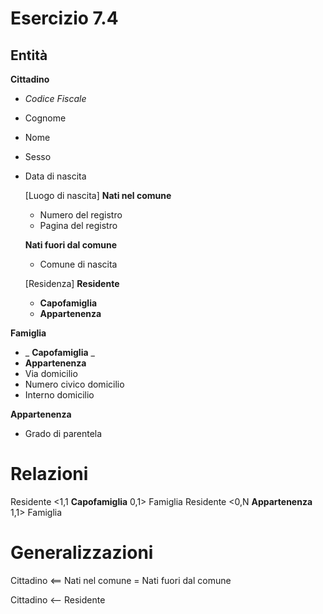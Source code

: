 # Esercizio 7.4
## Entità
**Cittadino**
- _Codice Fiscale_
- Cognome
- Nome
- Sesso
- Data di nascita
	
	[Luogo di nascita]
	**Nati nel comune**
	- Numero del registro
	- Pagina del registro

	**Nati fuori dal comune**
	- Comune di nascita

	[Residenza]
	**Residente**
	- __Capofamiglia__
	- __Appartenenza__

**Famiglia**
- _ __Capofamiglia__ _
- __Appartenenza__
- Via domicilio
- Numero civico domicilio
- Interno domicilio

__Appartenenza__
- Grado di parentela


# Relazioni
Residente <1,1 __Capofamiglia__ 0,1> Famiglia
Residente <0,N __Appartenenza__ 1,1> Famiglia

# Generalizzazioni
Cittadino <== Nati nel comune
		    = Nati fuori dal comune

Cittadino <-- Residente